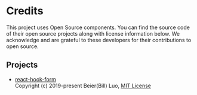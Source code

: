 # Credits

This project uses Open Source components. You can find the source code of their open source projects along with license information below. We acknowledge and are grateful to these developers for their contributions to open source.

## Projects

- [react-hook-form](https://github.com/react-hook-form/react-hook-form) \
Copyright (c) 2019-present Beier(Bill) Luo, [MIT License](https://github.com/react-hook-form/react-hook-form/blob/master/LICENSE)
